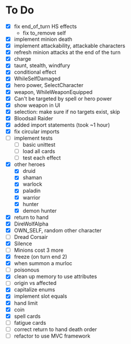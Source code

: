 # To Do

- [x] fix end_of_turn HS effects
  - fix to_remove self
- [x] implement minion death
- [x] implement attackability, attackable characters
- [x] refresh minion attacks at the end of the turn
- [x] charge
- [x] taunt, stealth, windfury
- [x] conditional effect
- [x] WhileSelfDamaged
- [x] hero power, SelectCharacter
- [x] weapon, WhileWeaponEquipped
- [x] Can't be targeted by spell or hero power
- [x] show weapon in UI
- [x] selection: make sure if no targets exist, skip
- [x] Bloodsail Raider
- [x] added import statements (took ~1 hour)
- [x] fix circular imports  
- [ ] implement tests
  - [ ] basic unittest
  - [ ] load all cards
  - [ ] test each effect
- [x] other heroes
  - [x] druid
  - [x] shaman
  - [x] warlock
  - [x] paladin
  - [x] warrior
  - [x] hunter
  - [x] demon hunter
- [x] return to hand
- [x] DireWolfAlpha
- [x] OWN_SELF, random other character
- [ ] Dread Corsair
- [x] Silence
- [ ] Minions cost 3 more
- [x] freeze (on turn end 2)
- [x] when summon a murloc 
- [ ] poisonous
- [x] clean up memory to use attributes
- [ ] origin vs affected
- [x] capitalize enums
- [x] implement slot equals
- [x] hand limit
- [x] coin
- [x] spell cards
- [ ] fatigue cards
- [ ] correct return to hand death order
- [ ] refactor to use MVC framework